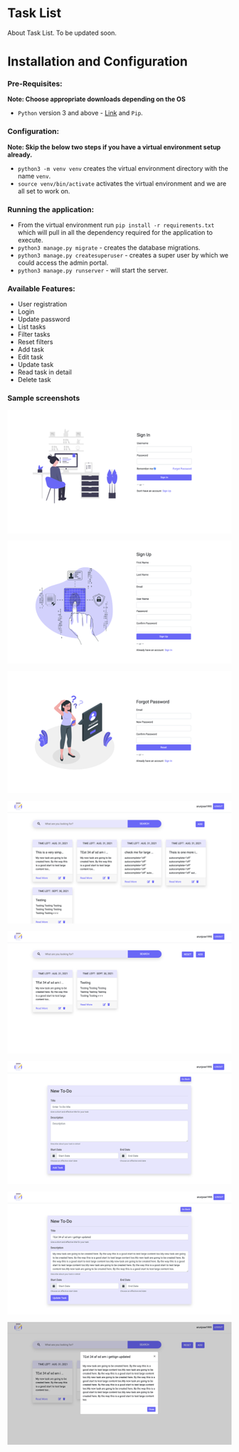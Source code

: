 # Task List

About Task List. To be updated soon.

# Installation and Configuration
 
### Pre-Requisites:

**Note: Choose appropriate downloads depending on the OS**

- `Python` version 3 and above - [Link](https://www.python.org/downloads/) and `Pip`.

### Configuration:

**Note: Skip the below two steps if you have a virtual environment setup already.**
- `python3 -m venv venv` creates the virtual environment directory with the name `venv`.
- `source venv/bin/activate` activates the virtual environment and we are all set to work on.

### Running the application:
 
 - From the virtual environment run `pip install -r requirements.txt` which will pull in all the dependency required for the application to execute.
 - `python3 manage.py migrate` - creates the database migrations.
 - `python3 manage.py createsuperuser` - creates a super user by which we could access the admin portal.
 - `python3 manage.py runserver` - will start the server.

### Available Features:
- User registration
- Login 
- Update password
- List tasks
- Filter tasks
- Reset filters
- Add task
- Edit task
- Update task
- Read task in detail
- Delete task

### Sample screenshots

![Sign IN](static/images/screen-shots/sign-in.png "Sign In")


![Sign UP](static/images/screen-shots/sign-up.png "Sign Up")


![Forgot Password](static/images/screen-shots/forgot-password.png "Forgot Password")


![Task List](static/images/screen-shots/task-list-view.png "Task List")


![Filtered Task List](static/images/screen-shots/filtered-task-view.png "Filtered Task View")


![Add Task View](static/images/screen-shots/add-task-view.png "Add Task View")


![Edit Task View](static/images/screen-shots/edit-task-view.png "Edit Task View")


![Read More View](static/images/screen-shots/read-more-view.png "Read More View")